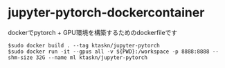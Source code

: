 # jupyter-pytorch-dockercontainer

dockerでpytorch + GPU環境を構築するためのdockerfileです

```
$sudo docker build . --tag ktaskn/jupyter-pytorch
$sudo docker run -it --gpus all -v ${PWD}:/workspace -p 8888:8888 --shm-size 32G --name ml ktaskn/jupyter-pytorch
```
